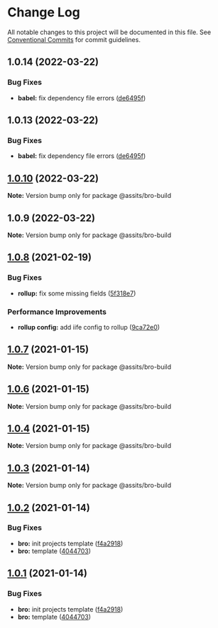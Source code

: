 # Change Log

All notable changes to this project will be documented in this file.
See [Conventional Commits](https://conventionalcommits.org) for commit guidelines.

## 1.0.14 (2022-03-22)


### Bug Fixes

* **babel:** fix dependency file errors ([de6495f](https://github.com/sportcoco/bro/commit/de6495f2ff40b880c66b1c04a0d33c5899cb5633))





## 1.0.13 (2022-03-22)


### Bug Fixes

* **babel:** fix dependency file errors ([de6495f](https://github.com/sportcoco/bro/commit/de6495f2ff40b880c66b1c04a0d33c5899cb5633))





## [1.0.10](https://github.com/sportcoco/bro/compare/@assits/bro-build@1.0.9...@assits/bro-build@1.0.10) (2022-03-22)

**Note:** Version bump only for package @assits/bro-build





## 1.0.9 (2022-03-22)

**Note:** Version bump only for package @assits/bro-build





## [1.0.8](https://github.com/sportcoco/bro/compare/@assits/bro-build@1.0.7...@assits/bro-build@1.0.8) (2021-02-19)


### Bug Fixes

* **rollup:** fix some missing fields ([5f318e7](https://github.com/sportcoco/bro/commit/5f318e7b40ba117ec13fb246a770d52ff7986f0e))


### Performance Improvements

* **rollup config:** add iife config to rollup ([9ca72e0](https://github.com/sportcoco/bro/commit/9ca72e0ea3aa7e44a6f6774e1437b4028d8803c6))





## [1.0.7](https://github.com/sportcoco/bro/compare/@assits/bro-build@1.0.6...@assits/bro-build@1.0.7) (2021-01-15)

**Note:** Version bump only for package @assits/bro-build





## [1.0.6](https://github.com/sportcoco/bro/compare/@assits/bro-build@1.0.4...@assits/bro-build@1.0.6) (2021-01-15)

**Note:** Version bump only for package @assits/bro-build





## [1.0.4](https://github.com/sportcoco/bro/compare/@assits/bro-build@1.0.3...@assits/bro-build@1.0.4) (2021-01-15)

**Note:** Version bump only for package @assits/bro-build





## [1.0.3](https://github.com/sportcoco/bro/compare/@assits/bro-build@1.0.2...@assits/bro-build@1.0.3) (2021-01-14)

**Note:** Version bump only for package @assits/bro-build





## [1.0.2](https://github.com/sportcoco/bro/compare/@assits/bro-build@1.0.1...@assits/bro-build@1.0.2) (2021-01-14)


### Bug Fixes

* **bro:** init projects template ([f4a2918](https://github.com/sportcoco/bro/commit/f4a2918775e795afd2738407b632c2e9a3fe1aef))
* **bro:** template ([4044703](https://github.com/sportcoco/bro/commit/4044703d4dcac810220bae717de23cef3eb986f0))





## [1.0.1](https://github.com/sportcoco/bro/compare/@assits/bro-build@1.0.1...@assits/bro-build@1.0.1) (2021-01-14)


### Bug Fixes

* **bro:** init projects template ([f4a2918](https://github.com/sportcoco/bro/commit/f4a2918775e795afd2738407b632c2e9a3fe1aef))
* **bro:** template ([4044703](https://github.com/sportcoco/bro/commit/4044703d4dcac810220bae717de23cef3eb986f0))
